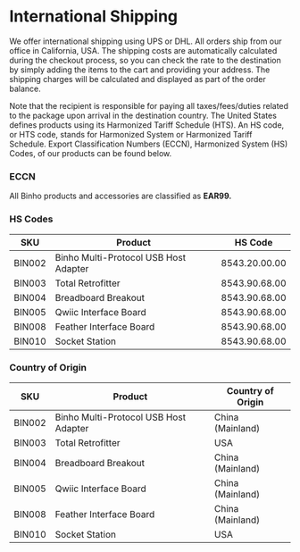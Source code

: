 # International Shipping

We offer international shipping using UPS or DHL. All orders ship from our office in California, USA. The shipping costs are automatically calculated during the checkout process, so you can check the rate to the destination by simply adding the items to the cart and providing your address. The shipping charges will be calculated and displayed as part of the order balance.

Note that the recipient is responsible for paying all taxes/fees/duties related to the package upon arrival in the destination country. The United States defines products using its Harmonized Tariff Schedule (HTS). An HS code, or HTS code, stands for Harmonized System or Harmonized Tariff Schedule. Export Classification Numbers (ECCN), Harmonized System (HS) Codes, of our products can be found below.

### ECCN

All Binho products and accessories are classified as **EAR99.**

### HS Codes

| **SKU** | **Product**                           | **HS Code**   |
| ------- | ------------------------------------- | ------------- |
| BIN002  | Binho Multi-Protocol USB Host Adapter | 8543.20.00.00 |
| BIN003  | Total Retrofitter                     | 8543.90.68.00 |
| BIN004  | Breadboard Breakout                   | 8543.90.68.00 |
| BIN005  | Qwiic Interface Board                 | 8543.90.68.00 |
| BIN008  | Feather Interface Board               | 8543.90.68.00 |
| BIN010  | Socket Station                        | 8543.90.68.00 |

### Country of Origin

| SKU    | Product                               | Country of Origin |
| ------ | ------------------------------------- | ----------------- |
| BIN002 | Binho Multi-Protocol USB Host Adapter | China (Mainland)  |
| BIN003 | Total Retrofitter                     | USA               |
| BIN004 | Breadboard Breakout                   | China (Mainland)  |
| BIN005 | Qwiic Interface Board                 | China (Mainland)  |
| BIN008 | Feather Interface Board               | China (Mainland)  |
| BIN010 | Socket Station                        | USA               |
